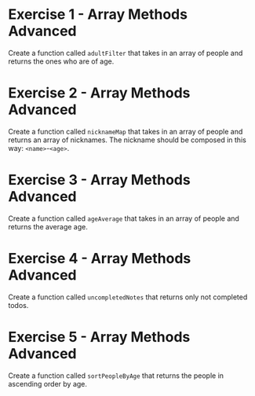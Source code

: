 # Exercise 1 - Array Methods Advanced

Create a function called `adultFilter` that takes in an array of people and returns the ones who are of age.

# Exercise 2 - Array Methods Advanced

Create a function called `nicknameMap` that takes in an array of people and returns an array of nicknames. The nickname should be composed in this way: `<name>`-`<age>`.

# Exercise 3 - Array Methods Advanced

Create a function called `ageAverage` that takes in an array of people and returns the average age.

# Exercise 4 - Array Methods Advanced

Create a function called `uncompletedNotes` that returns only not completed todos.

# Exercise 5 - Array Methods Advanced

Create a function called `sortPeopleByAge` that returns the people in ascending order by age.
